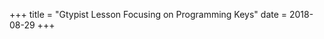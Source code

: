 +++
title = "Gtypist Lesson Focusing on Programming Keys"
date = 2018-08-29
+++


<!--stackedit_data:
eyJoaXN0b3J5IjpbMjExNjQ1MjA0Ml19
-->